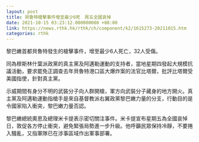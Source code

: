 ```yaml
---
layout: post
title: 貝魯特槍擊事件增至最少6死　周五全國哀悼
date: 2021-10-15 03:23:12.000000000 +08:00
link: https://news.rthk.hk/rthk/ch/component/k2/1615273-20211015.htm
categories: rthk
---
```


黎巴嫩首都貝魯特發生的槍擊事件，增至最少6人死亡，32人受傷。

同為穆斯林什葉派政黨的真主黨及阿邁勒運動的支持者，當地星期四發起大規模抗議活動，要求罷免正調查去年貝魯特港口區大爆炸案的法官比塔爾，批評比塔爾受美國指使，針對真主黨。

示威期間有身分不明的武裝分子向人群開槍，軍方向武裝分子藏身的地方開火。真主黨及阿邁勒運動指槍手是來自基督教派右翼政黨黎巴嫩力量的分支，行動目的是令國家陷入衝突，黎巴嫩力量否認。

黎巴嫩總統奧恩及總理米卡提表示密切關注事件。米卡提宣布星期五為全國哀悼日，敦促各方停止衝突，避免緊張局勢進一步升級。他呼籲民眾保持冷靜，不要捲入騷亂，又指軍隊已在涉事區域作出軍事部署。
